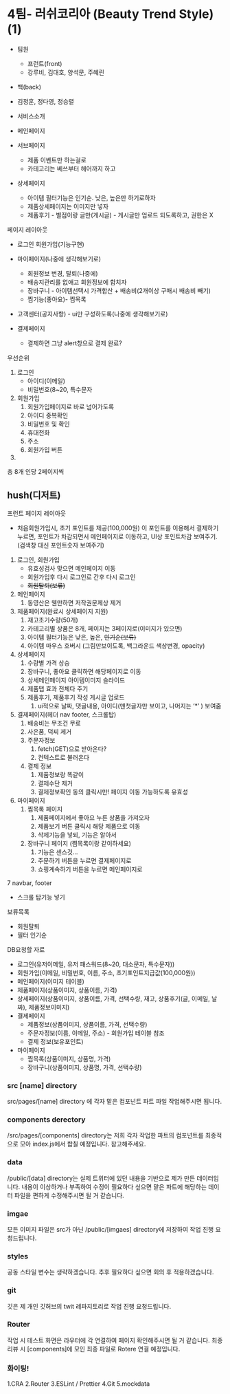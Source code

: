 # 4팀- 러쉬코리아 (Beauty Trend Style) (1)

- 팀원

  - 프런트(front)
  - 강루비, 김대호, 양석문, 주혜린

- 백(back)
- 김정훈, 정다영, 정승렬

- 서비스소개

- 메인페이지

- 서브페이지
  - 제품 이벤트만 하는걸로
  - 카테고리는 베쓰부터 헤어까지 하고
- 상세페이지
  - 아이템 필터기능은 인기순. 낮은, 높은만 하기로하자
  - 제품상세페이지는 이미지만 넣자
  - 제품후기 - 별점이랑 글만(게시글) - 게시글만 업로드 되도록하고, 권한은 X

페이지 레이아웃

- 로그인 회원가입(기능구현)

- 마이페이지(나중에 생각해보기로)

  - 회원정보 변경, 탈퇴(나중에)
  - 배송지관리를 없애고 회원정보에 합치자
  - 장바구니 - 아이템선택시 가격합산 + 배송비(2개이상 구매시 배송비 빼기)
  - 찜기능(좋아요)- 찜목록

- 고객센터(공지사항) - ui만 구성하도록(나중에 생각해보기로)

- 결제페이지
  - 결제하면 그냥 alert창으로 결제 완료?

우선순위

1. 로그인
   - 아이디(이메일)
   - 비밀번호(8~20, 특수문자
2. 회원가입
   1. 회원가입페이지로 바로 넘어가도록
   2. 아이디 중복확인
   3. 비밀번호 및 확인
   4. 휴대전화
   5. 주소
   6. 회원가입 버튼
3.

총 8개 인당 2페이지씩

## hush(디저트)

프런트 페이지 레이아웃

- 처음회원가입시, 초기 포인트를 제공(100,000원) 이 포인트를 이용해서 결제하기누르면, 포인트가 차감되면서 메인페이지로 이동하고, UI상 포인트차감 보여주기. (검색창 대신 포인트숫자 보여주기)

1. 로그인, 회원가입
   - 유효성검사 맞으면 메인페이지 이동
   - 회원가입후 다시 로그인로 간후 다시 로그인
   - ~~회원탈퇴(보류)~~
2. 메인페이지
   1. 동영산은 웬만하면 저작권문제상 제거
3. 제품페이지(완료시 상세페이지 지원)
   1. 재고초기수량(50개)
   2. 카테고리별 상품은 8개, 페이지는 3페이지로(이미지가 있으면)
   3. 아이템 필터기능은 낮은, 높은, ~~인기순(보류)~~
   4. 아이템 마우스 호버시 (그림만보이도록, 백그라운드 색상변경, opacity)
4. 상세페이지
   1. 수량별 가격 상승
   2. 장바구니, 좋아요 클릭하면 해당페이지로 이동
   3. 상세메인페이지 아이템이미지 슬라이드
   4. 제품탭 효과 전체다 주기
   5. 제품후기, 제품후기 작성 게시글 업로드
      1. ui적으로 날짜, 댓글내용, 아이디(맨첫글자만 보이고, 나머지는 ‘\*’ ) 보여줌
5. 결제페이지(헤더 nav footer, 스크롤탑)
   1. 배송비는 무조건 무료
   2. 사은품, 덕찌 제거
   3. 주문자정보
      1. fetch(GET)으로 받아온다?
      2. 컨텍스트로 불러온다
   4. 결제 정보
      1. 제품정보랑 똑같이
      2. 결제수단 제거
      3. 결제정보확인 동의 클릭시만! 페이지 이동 가능하도록 유효성
6. 마이페이지
   1. 찜목록 페이지
      1. 제품페이지에서 좋아요 누른 상품을 가져오자
      2. 제품보기 버튼 클릭시 해당 제품으로 이동
      3. 삭제기능을 넣되, 기능은 알아서
   2. 장바구니 페이지 (찜목록이랑 같이하세요)
      1. 기능은 센스것…
      2. 주문하기 버튼을 누르면 결제페이지로
      3. 쇼핑계속하기 버튼을 누르면 메인페이지로

7 navbar, footer

- 스크롤 탑기능 넣기

보류목록

- 회원탈퇴
- 필터 인기순

DB요청할 자료

- 로그인(유저이메일, 유저 패스워드(8~20, 대소문자, 특수문자))
- 회원가입(이메일, 비밀번호, 이름, 주소, 초기포인트지급값(100,000원))
- 메인페이지(이미지 테이블)
- 제품페이지(상품이미지, 상품이름, 가격)
- 상세페이지(상품이미지, 상품이름, 가격, 선택수량, 재고, 상품후기(글, 이메일, 날짜), 제품정보이미지)
- 결제페이지
  - 제품정보(상품이미지, 상품이름, 가격, 선택수량)
  - 주문자정보(이름, 이메일, 주소) - 회원가입 테이블 참조
  - 결제 정보(보유포인트)
- 마이페이지
  - 찜목록(상품이미지, 상품명, 가격)
  - 장바구니(상품이미지, 상품명, 가격, 선택수량)

### src [name] directory

src/pages/[name] directory 에 각자 맡은 컴포넌트 파트 파일 작업해주시면 됩니다.

### components derectory

/src/pages/[components] directory는 저희 각자 작업한 파트의 컴포넌트를 최종적으로 모아 index.js에서 합칠 예정입니다. 참고해주세요.

### data

/public/[data] directory는 실제 트위터에 있던 내용을 기반으로 제가 만든 데이터입니다. 내용이 이상하거나 부족하여 수정이 필요하다 싶으면 맡은 파트에 해당하는 데이터 파일을 편하게 수정해주시면 될 거 같습니다.

### imgae

모든 이미지 파일은 src가 아닌 /public/[imgaes] directory에 저장하여 작업 진행 요청드립니다.

### styles

공동 스타일 변수는 생략하겠습니다. 추후 필요하다 싶으면 회의 후 적용하겠습니다.

### git

깃은 제 개인 깃허브의 twit 레파지토리로 작업 진행 요청드립니다.

### Router

작업 시 테스트 화면은 라우터에 각 연결하여 페이지 확인해주시면 될 거 같습니다. 최종 리뷰 시 [components]에 모인 최종 파일로 Rotere 연결 예정입니다.

### 화이팅!

1.CRA
2.Router
3.ESLint / Prettier
4.Git
5.mockdata
